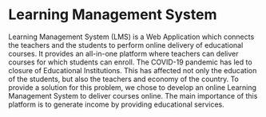 # Learning Management System

Learning Management System (LMS) is a Web Application which connects the teachers and the students to perform online delivery of educational courses. It provides an all-in-one platform where teachers can deliver courses for which students can enroll. The COVID-19 pandemic has led to closure of Educational Institutions. This has affected not only the education of the students, but also the teachers and economy of the country. To provide a solution for this problem, we chose to develop an online Learning Management System to deliver courses online. The main importance of this platform is to generate income by providing educational services. 
